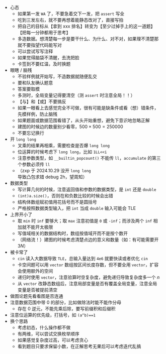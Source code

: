 - 心态
	- 如果第一发 `WA` 了，不要急着交下一发，把 `assert` 写全
	- 吃到三发左右，就不要再想着能静态改对了，直接写拍
	- 把自己的目标从【拿到 xxx 排名】转变为【至少过掉手上的这一道题】【把每一分钟都用于思考】
	- 多造数据。想清楚每一步是要干什么、为什么、对不对，如果理不清楚那就不要指望代码能写对
	- 可以尝试写写注释
	- 如果觉得脑袋不清醒，去洗把脸
	- 卡签到不要红温，及时换题
- 眼瞎 / 脑残
	- 不验样例就开始写，不造数据就随便乱交
	- 要和队友确认题意
	- 答案要取模
	- 多测时，全局变量记得要清空（测 `assert` 时注意全局！！）
	- 【与】和【或】不要搞反
	- 如果一眼看上去感觉完全不可做，很有可能是缺条件或看（想）错条件，先模样例，防止脑残
	- 如果题面或数据范围看错了，从头开始重想，避免下意识地忽略正解
	- 建图的时候边的数量别少看零，$500\times500=250000$
	- 不要忘记换行
- 开 `long long`
	- 叉乘的结果再相乘，需要检查是否爆 `long long`
	- 位运算的时候考虑下 `long long`，比如 `1LL<<i`
	- 注意参数类型，如 `__builtin_popcount()` 不能传 `ll`，`accumulate` 的第三个参数必须传 `ll`
	- （zxp 于 2024.10.29 没开 `long long` 导致凸包求错 debug 2h，望周知）
- 数据类型
	- 写计算几何的时候，注意返回值和参数的数据类型，是 `int` 还是 `double`
	- `(int)a.size()`，否则在和负数比较的时候会出错
	- 结构体数组赋初值用花括号而不是圆括号
	- 严格按照数据类型输入，把 `int` 当成 `double` 输入可能会 TLE
- 上界开小了
	- 取 `min` 时 `inf` 要够大；取 `max` 注意初值是 `0` 或 `-inf`；而涉及两个 `inf` 相加就不能开太极限
	- 写值域相关的数据结构时，数组按值域开而不是按个数开
	- （网络流！）建图的时候考虑清楚点边的意义和数量（如：有可能需要开 $3N$）
- 被卡常了
	- `cin` 读入大数据导致 `TLE`，总输入量达到 `4e6` 就要快读或者优化 `cin`
	- 卡空间题可以用 `vector` 数组按区间长度存数，但不要全用 `vector`，扩容会使用额外的空间
	- 递归时使用 `vector`，注意验算时空复杂度，避免递归导致复杂度多一个 $n$
	- 从 `vector` 改静态数组后，注意局部变量是否有覆盖全局变量，注意全局变量是否被提前清空
- 做图论题先看看图是否连通
- 注意数据范围中带 $0$ 的部分，比如做除法时能不能作分母
	- 存在 $0$ 逆元，不能先乘后除，要写前缀积和后缀积
- 注意位运算的优先级，打括号，如 `(a^b)==1`
- 换个思路
	- 考虑初态，什么操作都不做
	- 有两维，可以尝试交换枚举顺序
	- 如果感觉复杂度过高，可以考虑贪心
	- 看到题目只要求保留小数，在正解思考无果后可以考虑迭代乱搞
